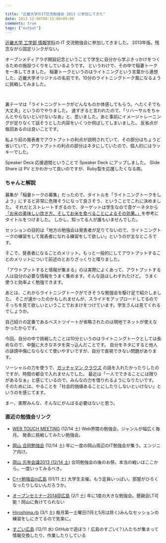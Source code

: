 ```yaml
---

title: "近畿大学のIT交流勉強会 2013 に参加してきた"
date: 2013-12-08T00:15:00+09:00
comments: true
tags: ["output"]
---
```


[近畿大学 工学部 情報学科](http://www.hiro.kindai.ac.jp/index.html)の IT 交流勉強会に参加してきました。
2013年版。残念ながら固定リンクがない。

オープンメディアラボ開設記念ということで学生に自分から学ぶきっかけをつくるための施設づくりをしているようです。
というわけで、その中で稲妻トークを一本してきました。
稲妻トークというのはライトニングという言葉から連想した、近畿大学オリジナルの名前です。10分のライトニングトーク風になるように挑戦してみました。

<script async class="speakerdeck-embed" data-id="a5021fc0406c01311b314ac7d2690918" data-ratio="1.33333333333333" src="//speakerdeck.com/assets/embed.js"></script><br>

裏テーマは「ライトニングトークがどんなものか体感してもらう。へたくそでも大丈夫」というのでやりました。
速すぎると言われたので、「リハーサルをちゃんとやらないといけないなあ」と、思いました。あと事前にイメージトレーニングが足りなくて話そうとした内容をいくつか飛ばしてしまいました。
反省点が毎回あるのは良いことです。

私より前の発表者でアウトプットの利点が説明されていて、その部分はちょうど省いていて、アウトプットの利点の部分はネタにしていたので、個人的にはラッキーでした。

Speaker Deck 応援週間ということで Speaker Deck にアップしました。
Slide Share は PV とかわかって良いのですが、Ruby製を応援したくなる病。

### ちゃんと解説

募集が「稲妻トークの募集」だったので、タイトルを「ライトニングトークをしよう」にすると非常に危険そうになって良さそう、ということでこれに決めました。
それだとストレートすぎるので、ターゲットは学生なので音ゲーネタから[「お米の美味しい炊き方、そしてお米を食べることによるその効果。」](http://p.eagate.573.jp/game/bemani/academy/p/profile/as96.html)を参考にタイトルをつけました。
しかし、知ってる人が誰もいませんでした。

セッションの目的は「地方の勉強会は発表者が足りてないので、ライトニングトークの練習をして発表者になれる練習をして欲しい」というのが主なところです。

そこで、発表者になることのメリット。もっと一般的にしてアウトプットすることのメリットについて前述のとおりざっくりと喋りました。

「アウトプットすると情報が集まる」のは実際によくあって、アウトプットする人は自分の必要な情報をうまく集めます。そんな話はしわすれたけど。
うまく使うと効率よく勉強できます。

あとは、これからライトニングトークができそうな勉強会を駆け足で紹介しました。
そこが速かったのかもしれませんが、スライドをアップロードしてるのでそっちを見て欲しいということでおまけをつけています。学生さんは見てくれるでしょうか。

自己紹介の定番であるベストツイートが省略されたのは現地でネットが使えなかったからです。

今回、自分の中で挑戦したことは10分というのはライトニングトークとしては長めなので、中盤に大きなネタを突っ込んだことです。
自分をネタにすると他人の誹謗中傷にならなくて使いやすいですが、自分で直視できない問題があります。

ソーシャルの力を使うで、[ガッチャマン クラウズ](http://www.ntv.co.jp/GATCHAMAN_Crowds/) の話を入れたかったりしたのですが、時間の都合で入れませんでした。
最近は「一人でできることには限りがあるなぁ」と感じているので、みんなの力を借りれるようになりたいです。
そのためには、やることを「社会的価値あることにしたりしないといけない」というのを感じてます。

まー、実際みんな、そんなにがんばる必要はないと思う。

### 直近の勉強会リンク

* [WEB TOUCH MEETING](http://webtouchmeeting.com/) (12/14 土) Web界隈の勉強会。ジャンルが幅広く毎月。 発表に挑戦してみたい勉強会。

* [岡山 合同勉強会](http://gbdaitokai.doorkeeper.jp/events/5725) (12/14 土) 年に一度の岡山周辺のIT勉強会が集う。エンジニア向け。

* [岡山 忘年会議2013 (12/14 土)](http://bonenkaigi.doorkeeper.jp/events/5889) 合同勉強会の後のお祭。本当の戦いはここから。一度いってみるべき。

* [C++勉強会in広島](http://partake.in/events/5ddde1fe-88b7-4541-9f37-02cf4fa0284c) (01/11 土) 大学生主催。もう定員いっぱい。部屋がひろくなったりしないんだろうか。

* [オープンセミナー2014@広島](http://osh-2014.github.io/) (2/1 土) 年に1度の大きな勉強会。懇親会LT可能！岡山に負けてられない 

* [Hiroshima.rb](http://hiroshimarb.github.io/) (3/1 土) 毎月第一土曜日(1月と5月は除く)みんなセッションの練習をしにきてるので気楽に。

* [すごい広島]( http://great-h.github.io/) (12/11 水) GitHubで遊ぼう！広島のすごい(？)人たちが集まって情報交換したり、作業したりしている
